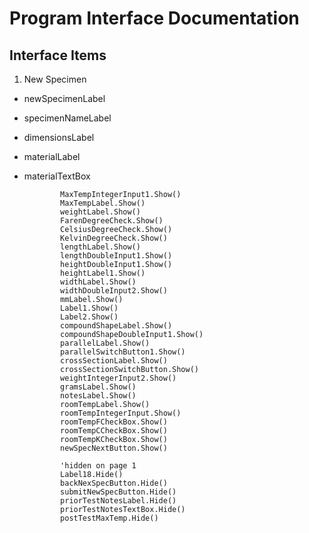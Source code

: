 # Program Interface Documentation

## Interface Items
1. New Specimen
  * newSpecimenLabel
  *  specimenNameLabel
  * dimensionsLabel
  * materialLabel
  * materialTextBox

              
                MaxTempIntegerInput1.Show()
                MaxTempLabel.Show()
                weightLabel.Show()
                FarenDegreeCheck.Show()
                CelsiusDegreeCheck.Show()
                KelvinDegreeCheck.Show()
                lengthLabel.Show()
                lengthDoubleInput1.Show()
                heightDoubleInput1.Show()
                heightLabel1.Show()
                widthLabel.Show()
                widthDoubleInput2.Show()
                mmLabel.Show()
                Label1.Show()
                Label2.Show()
                compoundShapeLabel.Show()
                compoundShapeDoubleInput1.Show()
                parallelLabel.Show()
                parallelSwitchButton1.Show()
                crossSectionLabel.Show()
                crossSectionSwitchButton.Show()
                weightIntegerInput2.Show()
                gramsLabel.Show()
                notesLabel.Show()
                roomTempLabel.Show()
                roomTempIntegerInput.Show()
                roomTempFCheckBox.Show()
                roomTempCCheckBox.Show()
                roomTempKCheckBox.Show()
                newSpecNextButton.Show()

                'hidden on page 1
                Label18.Hide()
                backNexSpecButton.Hide()
                submitNewSpecButton.Hide()
                priorTestNotesLabel.Hide()
                priorTestNotesTextBox.Hide()
                postTestMaxTemp.Hide()
